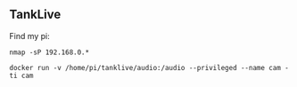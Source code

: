 TankLive
---
Find my pi:

```
nmap -sP 192.168.0.*
```

```
docker run -v /home/pi/tanklive/audio:/audio --privileged --name cam -ti cam
```